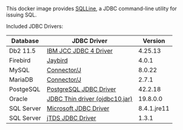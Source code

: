 This docker image provides [SQLLine](http://sqlline.sourceforge.net/), a JDBC command-line utility for issuing SQL.

Included JDBC Drivers:

Database | JDBC Driver | Version
-- | -- | --
Db2 11.5 | [IBM JCC JDBC 4 Driver](https://www.ibm.com/support/knowledgecenter/SSEPGG_11.5.0/com.ibm.db2.luw.apdv.java.doc/src/tpc/imjcc_r0052342.html) | 4.25.13
Firebird | [Jaybird](https://firebirdsql.org/en/jdbc-driver/) | 4.0.1
MySQL | [Connector/J](https://dev.mysql.com/downloads/connector/j/) | 8.0.22
MariaDB | [Connector/J](https://downloads.mariadb.org/connector-java/) | 2.7.1
PostgeSQL | [PostgreSQL JDBC Driver](https://jdbc.postgresql.org/) | 42.2.18
Oracle | [JDBC Thin driver (ojdbc10.jar)](https://www.oracle.com/database/technologies/appdev/jdbc-ucp-19c-downloads.html) | 19.8.0.0
SQL Server | [Microsoft JDBC Driver](https://docs.microsoft.com/en-us/sql/connect/jdbc/download-microsoft-jdbc-driver-for-sql-server) | 8.4.1.jre11
SQL Server | [jTDS JDBC Driver](https://jtds.sourceforge.net/) | 1.3.1
